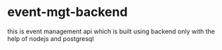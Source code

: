 # event-mgt-backend
this is event management api which is built using backend only with the help of  nodejs and postgresql
